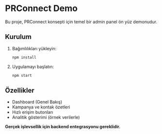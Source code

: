 # PRConnect Demo

Bu proje, PRConnect konsepti için temel bir admin panel ön yüz demonudur.

## Kurulum

1. Bağımlılıkları yükleyin:

    ```bash
    npm install
    ```

2. Uygulamayı başlatın:

    ```bash
    npm start
    ```

## Özellikler
- Dashboard (Genel Bakış)
- Kampanya ve kontak özetleri
- Hızlı erişim butonları
- Analitik gösterimi (örnek verilerle)

**Gerçek işlevsellik için backend entegrasyonu gereklidir.**